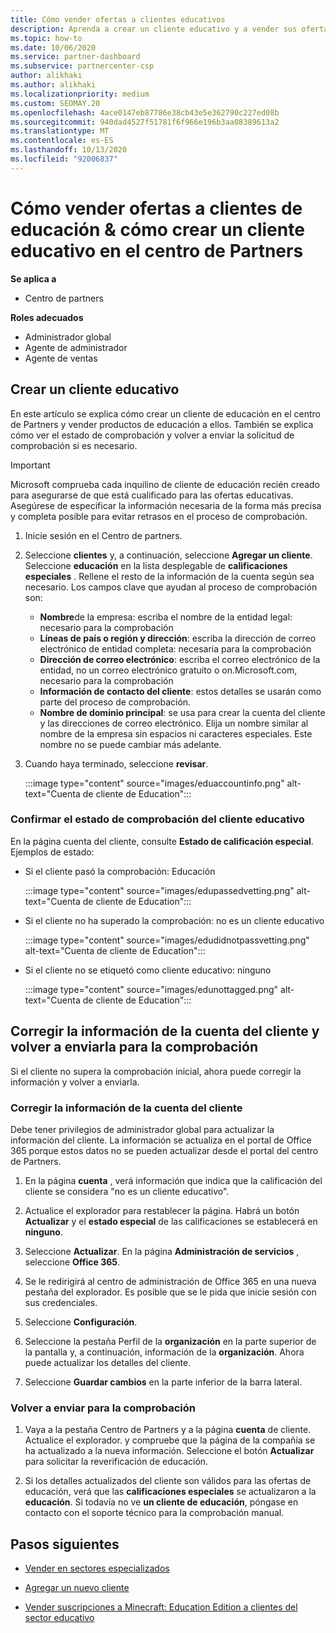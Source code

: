```yaml
---
title: Cómo vender ofertas a clientes educativos
description: Aprenda a crear un cliente educativo y a vender sus ofertas en el centro de Partners.
ms.topic: how-to
ms.date: 10/06/2020
ms.service: partner-dashboard
ms.subservice: partnercenter-csp
author: alikhaki
ms.author: alikhaki
ms.localizationpriority: medium
ms.custom: SEOMAY.20
ms.openlocfilehash: 4ace0147eb87786e38cb43e5e362790c227ed08b
ms.sourcegitcommit: 940dad4527f51781f6f966e196b3aa08389613a2
ms.translationtype: MT
ms.contentlocale: es-ES
ms.lasthandoff: 10/13/2020
ms.locfileid: "92006837"
---
```

# <a name="how-to-sell-offers-to-education-customers--how-to-create-an-education-customer-in-partner-center"></a>Cómo vender ofertas a clientes de educación & cómo crear un cliente educativo en el centro de Partners

**Se aplica a**

- Centro de partners

**Roles adecuados**

- Administrador global
- Agente de administrador
- Agente de ventas

## <a name="create-an-education-customer"></a>Crear un cliente educativo

En este artículo se explica cómo crear un cliente de educación en el centro de Partners y vender productos de educación a ellos. También se explica cómo ver el estado de comprobación y volver a enviar la solicitud de comprobación si es necesario.

> [!IMPORTANT]
> Microsoft comprueba cada inquilino de cliente de educación recién creado para asegurarse de que está cualificado para las ofertas educativas.  Asegúrese de especificar la información necesaria de la forma más precisa y completa posible para evitar retrasos en el proceso de comprobación.

1. Inicie sesión en el Centro de partners.

2. Seleccione **clientes** y, a continuación, seleccione **Agregar un cliente**. Seleccione **educación** en la lista desplegable de **calificaciones especiales** .  Rellene el resto de la información de la cuenta según sea necesario.  Los campos clave que ayudan al proceso de comprobación son:

   - **Nombre**de la empresa: escriba el nombre de la entidad legal: necesario para la comprobación
   - **Líneas de país o región y dirección**: escriba la dirección de correo electrónico de entidad completa: necesaria para la comprobación
   - **Dirección de correo electrónico**: escriba el correo electrónico de la entidad, no un correo electrónico gratuito o on.Microsoft.com, necesario para la comprobación
   - **Información de contacto del cliente**: estos detalles se usarán como parte del proceso de comprobación.
   - **Nombre de dominio principal**: se usa para crear la cuenta del cliente y las direcciones de correo electrónico.  Elija un nombre similar al nombre de la empresa sin espacios ni caracteres especiales.  Este nombre no se puede cambiar más adelante.

3. Cuando haya terminado, seleccione **revisar**.

   :::image type="content" source="images/eduaccountinfo.png" alt-text="Cuenta de cliente de Education":::

### <a name="confirm-your-education-customers-verification-status"></a>Confirmar el estado de comprobación del cliente educativo

En la página cuenta del cliente, consulte **Estado de calificación especial**.
Ejemplos de estado:

- Si el cliente pasó la comprobación: Educación

   :::image type="content" source="images/edupassedvetting.png" alt-text="Cuenta de cliente de Education":::

- Si el cliente no ha superado la comprobación: no es un cliente educativo

   :::image type="content" source="images/edudidnotpassvetting.png" alt-text="Cuenta de cliente de Education":::

- Si el cliente no se etiquetó como cliente educativo: ninguno

   :::image type="content" source="images/edunottagged.png" alt-text="Cuenta de cliente de Education":::

## <a name="correct-the-customer-account-info-and-resubmit-for-verification"></a>Corregir la información de la cuenta del cliente y volver a enviarla para la comprobación

Si el cliente no supera la comprobación inicial, ahora puede corregir la información y volver a enviarla.

### <a name="correct-the-customer-account-information"></a>Corregir la información de la cuenta del cliente

Debe tener privilegios de administrador global para actualizar la información del cliente. La información se actualiza en el portal de Office 365 porque estos datos no se pueden actualizar desde el portal del centro de Partners.

1. En la página **cuenta** , verá información que indica que la calificación del cliente se considera "no es un cliente educativo".

2. Actualice el explorador para restablecer la página. Habrá un botón **Actualizar** y el **estado especial** de las calificaciones se establecerá en **ninguno**.

3. Seleccione **Actualizar**. En la página **Administración de servicios** , seleccione **Office 365**.

4. Se le redirigirá al centro de administración de Office 365 en una nueva pestaña del explorador. Es posible que se le pida que inicie sesión con sus credenciales.

5. Seleccione **Configuración**.

6. Seleccione la pestaña Perfil de la **organización** en la parte superior de la pantalla y, a continuación, información de la **organización**. Ahora puede actualizar los detalles del cliente.

7. Seleccione **Guardar cambios** en la parte inferior de la barra lateral.  

### <a name="resubmit-for-verification"></a>Volver a enviar para la comprobación

1. Vaya a la pestaña Centro de Partners y a la página **cuenta** de cliente. Actualice el explorador. y compruebe que la página de la compañía se ha actualizado a la nueva información. Seleccione el botón **Actualizar** para solicitar la reverificación de educación.

2. Si los detalles actualizados del cliente son válidos para las ofertas de educación, verá que las **calificaciones especiales** se actualizaron a la **educación**. Si todavía no ve **un cliente de educación**, póngase en contacto con el soporte técnico para la comprobación manual.

## <a name="next-steps"></a>Pasos siguientes

- [Vender en sectores especializados](get-special-pricing-for-offers.md)

- [Agregar un nuevo cliente](add-a-new-customer.md)

- [Vender suscripciones a Minecraft: Education Edition a clientes del sector educativo](minecraft-subscriptions.md)
